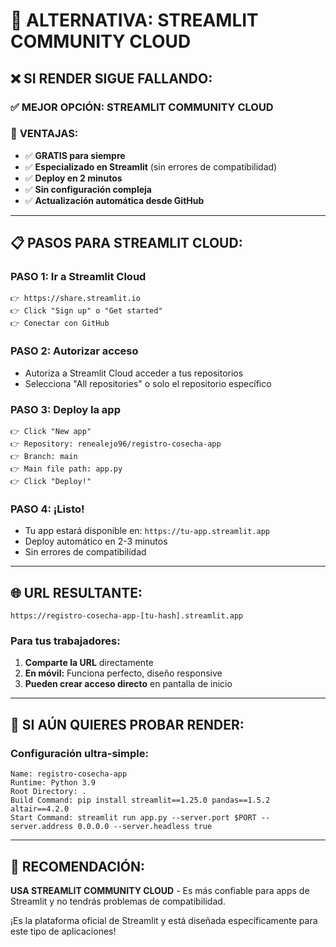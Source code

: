 # 🚀 ALTERNATIVA: STREAMLIT COMMUNITY CLOUD

## ❌ **SI RENDER SIGUE FALLANDO:**

### ✅ **MEJOR OPCIÓN: STREAMLIT COMMUNITY CLOUD**

### 🎯 **VENTAJAS:**
- ✅ **GRATIS para siempre**
- ✅ **Especializado en Streamlit** (sin errores de compatibilidad)
- ✅ **Deploy en 2 minutos**
- ✅ **Sin configuración compleja**
- ✅ **Actualización automática desde GitHub**

---

## 📋 **PASOS PARA STREAMLIT CLOUD:**

### **PASO 1: Ir a Streamlit Cloud**
```
👉 https://share.streamlit.io
👉 Click "Sign up" o "Get started"
👉 Conectar con GitHub
```

### **PASO 2: Autorizar acceso**
- Autoriza a Streamlit Cloud acceder a tus repositorios
- Selecciona "All repositories" o solo el repositorio específico

### **PASO 3: Deploy la app**
```
👉 Click "New app"
👉 Repository: renealejo96/registro-cosecha-app
👉 Branch: main
👉 Main file path: app.py
👉 Click "Deploy!"
```

### **PASO 4: ¡Listo!**
- Tu app estará disponible en: `https://tu-app.streamlit.app`
- Deploy automático en 2-3 minutos
- Sin errores de compatibilidad

---

## 🌐 **URL RESULTANTE:**
```
https://registro-cosecha-app-[tu-hash].streamlit.app
```

### **Para tus trabajadores:**
1. **Comparte la URL** directamente
2. **En móvil:** Funciona perfecto, diseño responsive
3. **Pueden crear acceso directo** en pantalla de inicio

---

## 🔧 **SI AÚN QUIERES PROBAR RENDER:**

### **Configuración ultra-simple:**
```
Name: registro-cosecha-app
Runtime: Python 3.9
Root Directory: .
Build Command: pip install streamlit==1.25.0 pandas==1.5.2 altair==4.2.0
Start Command: streamlit run app.py --server.port $PORT --server.address 0.0.0.0 --server.headless true
```

---

## 🎯 **RECOMENDACIÓN:**

**USA STREAMLIT COMMUNITY CLOUD** - Es más confiable para apps de Streamlit y no tendrás problemas de compatibilidad.

¡Es la plataforma oficial de Streamlit y está diseñada específicamente para este tipo de aplicaciones!

